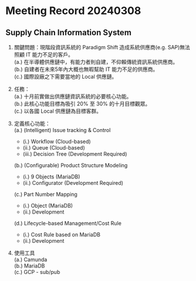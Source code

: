 # Meeting Record 20240308

## Supply Chain Information System
1. 關鍵問題：現階段資訊系統的 Paradigm Shift 造成系統供應商(e.g. SAP)無法照顧 IT 能力不足的客戶。<br>
   (a.) 在半導體供應鏈中，有能力者則自建，不仰賴傳統資訊系統供應商。<br>
   (b.) 自建者在未來5年內大概也無暇幫助 IT 能力不足的供應商。<br>
   (c.) 國際設廠之下需要當地的 Local 供應鏈。<br>

2. 任務：<br>
   (a.) 十月前實做出供應鏈資訊系統的必要核心功能。<br>
   (b.) 此核心功能目標為吸引 20% 至 30% 的十月目標觀眾。<br>
   (c.) 以各國 Local 供應鏈為目標客群。<br>

3. 定義核心功能：<br>
   (a.) (Intelligent) Issue tracking & Control
   - (i.) Workflow (Cloud-based)<br>
   - (ii.) Queue (Cloud-based)<br>
   - (iii.) Decision Tree (Development Required)<br>

   (b.) (Configurable) Product Structure Modeling
   - (i.) 9 Objects (MariaDB)
   - (ii.) Configurator (Development Required)

   (c.) Part Number Mapping
   - (i.) Object (MariaDB)
   - (ii.) Development

   (d.) Lifecycle-based Management/Cost Rule
   - (i.) Cost Rule based on MariaDB
   - (ii.) Development

4. 使用工具<br>
   (a.) Camunda<br>
   (b.) MariaDB<br>
   (c.) GCP - sub/pub<br>


